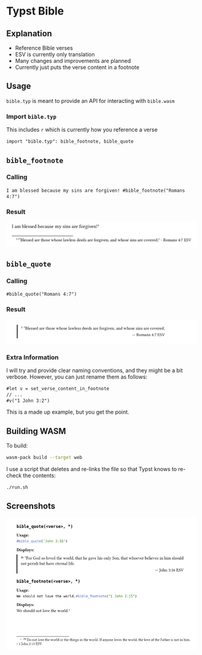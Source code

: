 # Typst Bible

## Explanation

- Reference Bible verses
- ESV is currently only translation
- Many changes and improvements are planned
- Currently just puts the verse content in a footnote

## Usage

`bible.typ` is meant to provide an API for interacting with `bible.wasm`

### Import `bible.typ`

This includes `r` which is currently how you reference a verse

```typ
import "bible.typ": bible_footnote, bible_quote
```

## `bible_footnote`

### Calling

```typ
I am blessed because my sins are forgiven! #bible_footnote("Romans 4:7")
```

### Result

![](./imgs/bible_footnote.png)

## `bible_quote`

### Calling

```typ
#bible_quote("Romans 4:7")
```

### Result

![](./imgs/bible_quote.png)

### Extra Information

I will try and provide clear naming conventions, and they might be a bit verbose.
However, you can just rename them as follows:
```typ
#let v = set_verse_content_in_footnote
// ...
#v("1 John 3:2")
```
This is a made up example, but you get the point.

## Building WASM

To build:

```bash
wasm-pack build --target web
```

I use a script that deletes and re-links the file so that Typst knows to re-check the contents:

```bash
./run.sh
```

## Screenshots

![](./imgs/screenshot.png)
